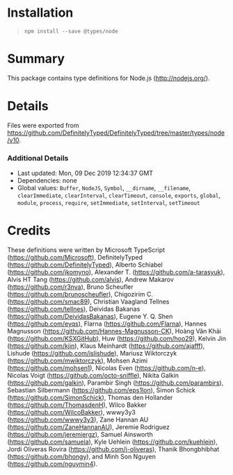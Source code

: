 # Installation
> `npm install --save @types/node`

# Summary
This package contains type definitions for Node.js (http://nodejs.org/).

# Details
Files were exported from https://github.com/DefinitelyTyped/DefinitelyTyped/tree/master/types/node/v10.

### Additional Details
 * Last updated: Mon, 09 Dec 2019 12:34:37 GMT
 * Dependencies: none
 * Global values: `Buffer`, `NodeJS`, `Symbol`, `__dirname`, `__filename`, `clearImmediate`, `clearInterval`, `clearTimeout`, `console`, `exports`, `global`, `module`, `process`, `require`, `setImmediate`, `setInterval`, `setTimeout`

# Credits
These definitions were written by Microsoft TypeScript (https://github.com/Microsoft), DefinitelyTyped (https://github.com/DefinitelyTyped), Alberto Schiabel (https://github.com/jkomyno), Alexander T. (https://github.com/a-tarasyuk), Alvis HT Tang (https://github.com/alvis), Andrew Makarov (https://github.com/r3nya), Bruno Scheufler (https://github.com/brunoscheufler), Chigozirim C. (https://github.com/smac89), Christian Vaagland Tellnes (https://github.com/tellnes), Deividas Bakanas (https://github.com/DeividasBakanas), Eugene Y. Q. Shen (https://github.com/eyqs), Flarna (https://github.com/Flarna), Hannes Magnusson (https://github.com/Hannes-Magnusson-CK), Hoàng Văn Khải (https://github.com/KSXGitHub), Huw (https://github.com/hoo29), Kelvin Jin (https://github.com/kjin), Klaus Meinhardt (https://github.com/ajafff), Lishude (https://github.com/islishude), Mariusz Wiktorczyk (https://github.com/mwiktorczyk), Mohsen Azimi (https://github.com/mohsen1), Nicolas Even (https://github.com/n-e), Nicolas Voigt (https://github.com/octo-sniffle), Nikita Galkin (https://github.com/galkin), Parambir Singh (https://github.com/parambirs), Sebastian Silbermann (https://github.com/eps1lon), Simon Schick (https://github.com/SimonSchick), Thomas den Hollander (https://github.com/ThomasdenH), Wilco Bakker (https://github.com/WilcoBakker), wwwy3y3 (https://github.com/wwwy3y3), Zane Hannan AU (https://github.com/ZaneHannanAU), Jeremie Rodriguez (https://github.com/jeremiergz), Samuel Ainsworth (https://github.com/samuela), Kyle Uehlein (https://github.com/kuehlein), Jordi Oliveras Rovira (https://github.com/j-oliveras), Thanik Bhongbhibhat (https://github.com/bhongy), and Minh Son Nguyen (https://github.com/nguymin4).
